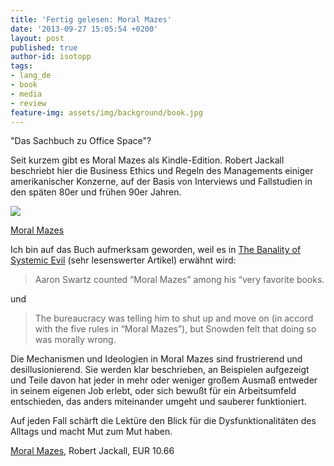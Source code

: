 ```yaml
---
title: 'Fertig gelesen: Moral Mazes'
date: '2013-09-27 15:05:54 +0200'
layout: post
published: true
author-id: isotopp
tags:
- lang_de
- book
- media
- review
feature-img: assets/img/background/book.jpg
---
```

"Das Sachbuch zu Office Space"?

Seit kurzem gibt es Moral Mazes als Kindle-Edition. Robert Jackall beschriebt hier die Business Ethics und Regeln des Managements einiger amerikanischer Konzerne, auf der Basis von Interviews und Fallstudien in den späten 80er und frühen 90er Jahren.

[![](/uploads/2013/09/moral-mazes.png)](https://www.amazon.de/Moral-Mazes-Corporate-Managers-ebook/dp/B00FF7IG0Y)

[Moral Mazes](https://www.amazon.de/Moral-Mazes-Corporate-Managers-ebook/dp/B00FF7IG0Y)

Ich bin auf das Buch aufmerksam geworden, weil es in [The Banality of Systemic Evil](http://opinionator.blogs.nytimes.com/2013/09/15/the-banality-of-systemic-evil/) (sehr lesenswerter Artikel) erwähnt wird:
> Aaron Swartz counted “Moral Mazes” among his “very favorite books.

und 

> The bureaucracy was telling him to shut up and move on (in accord with the five rules in “Moral Mazes”), but Snowden felt that doing so was morally wrong.

Die Mechanismen und Ideologien in Moral Mazes sind frustrierend und desillusionierend. Sie werden klar beschrieben, an Beispielen aufgezeigt und Teile davon hat jeder in mehr oder weniger großem Ausmaß entweder in seinem eigenen Job erlebt, oder sich bewußt für ein Arbeitsumfeld entschieden, das anders miteinander umgeht und sauberer funktioniert.

Auf jeden Fall schärft die Lektüre den Blick für die Dysfunktionalitäten des Alltags und macht Mut zum Mut haben.

[Moral Mazes](http://www.amazon.de/Moral-Mazes-Corporate-Managers-ebook/dp/B00FF7IG0Y), Robert Jackall, EUR 10.66

